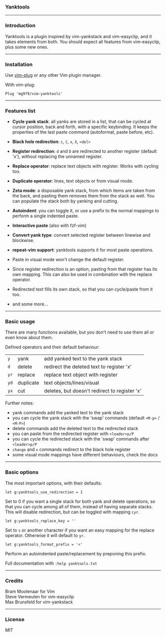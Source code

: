 ### Yanktools

----------------------------------------------------------------------------


### Introduction

Yanktools is a plugin inspired by vim-yankstack and vim-easyclip, and it
takes elements from both. You should expect all features from vim-easyclip,
plus some new ones.

----------------------------------------------------------------------------


### Installation

Use [vim-plug](https://github.com/junegunn/vim-plug) or any other Vim plugin manager.

With vim-plug:

    Plug 'mg979/vim-yanktools'



----------------------------------------------------------------------------


### Features list

* __Cycle yank stack__: all yanks are stored in a list, that can be cycled at
  cursor position, back and forth, with a specific keybinding. It keeps the
  properties of the last paste command (autoformat, paste before, etc).

* __Black hole redirection__: `c`, `C`, `x`, `X`, `<del>`

* __Register redirection__: `d` and `D` are redirected to another register
  (default 'x'), without replacing the unnamed register.

* __Replace operator__: replace text objects with register. Works with cycling too.

* __Duplicate operator__: lines, text objects or from visual mode.

* __Zeta mode__: a disposable yank stack, from which items are taken from the
  back, and pasting them removes them from the stack as well. You can populate
  the stack both by yanking and cutting.

* __Autoindent__: you can toggle it, or use a prefix to the normal
  mappings to perform a single indented paste.

* __Interactive paste__ (also with fzf-vim)

* __Convert yank type__: convert selected register between linewise and blockwise.

* __repeat-vim support__: yanktools supports it for most paste operations.

* Paste in visual mode won't change the default register.

* Since register redirection is an option, pasting from that register has its
  own mapping. This can also be used in combination with the replace operator.

* Redirected text fills its own stack, so that you can cycle/paste from it too.

* and some more...


----------------------------------------------------------------------------


### Basic usage

There are many functions available, but you don't need to use them all or even
know about them.

Defined operators and their default behaviour:

||||
|-|-|-|
| `y`  |	yank        |add yanked text to the yank stack|
| `d`  |	delete      |redirect the deleted text to register 'x'|
| `yr` |	replace     |replace text object with register|
| `yd` |	duplicate   |text objects/lines/visual|
| `yx` |	cut         |deletes, but doesn't redirect to register 'x'|

Further notes:

- yank commands add the yanked text to the yank stack
- you can cycle the yank stack with the 'swap' commands (default `<M-p>` / `<M-P>`)
- delete commands add the deleted text to the redirected stack
- you can paste from the redirected register with `<leader>p/P`
- you can cycle the redirected stack with the 'swap' commands after `<leader>p/P`
- `change` and `x` commands redirect to the black hole register
- some visual mode mappings have different behaviours, check the docs



----------------------------------------------------------------------------

### Basic options


The most important options, with their defaults:

	let g:yanktools_use_redirection = 1

Set to 0 if you want a single stack for both yank and delete operations, so
that you can cycle among all of them, instead of having separate stacks.
This will disable redirection, but can be toggled with mapping `cyr`.

	let g:yanktools_replace_key = ''

Set to `s` or another character if you want an easy mapping for the replace
operator. Otherwise it will default to `yr`.

	let g:yanktools_format_prefix = '<'

Perform an autoindented paste/replacement by preponing this prefix.


Full documentation with `:help yanktools.txt`

----------------------------------------------------------------------------


### Credits

Bram Moolenaar for Vim  
Steve Vermeulen for vim-easyclip  
Max Brunsfeld for vim-yankstack  


----------------------------------------------------------------------------


### License

MIT
